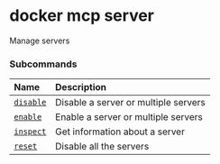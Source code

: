 # docker mcp server

<!---MARKER_GEN_START-->
Manage servers

### Subcommands

| Name                               | Description                          |
|:-----------------------------------|:-------------------------------------|
| [`disable`](mcp_server_disable.md) | Disable a server or multiple servers |
| [`enable`](mcp_server_enable.md)   | Enable a server or multiple servers  |
| [`inspect`](mcp_server_inspect.md) | Get information about a server       |
| [`reset`](mcp_server_reset.md)     | Disable all the servers              |



<!---MARKER_GEN_END-->

